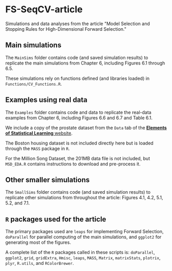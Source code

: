 # FS-SeqCV-article
Simulations and data analyses from the article "Model Selection and Stopping Rules for High-Dimensional Forward Selection."

## Main simulations
The `MainSims` folder contains code (and saved simulation results) to replicate the main simulations from Chapter 6, including Figures 6.1 through 6.5.

These simulations rely on functions defined (and libraries loaded) in `Functions/CV_Functions.R`.

## Examples using real data
The `Examples` folder contains code and data to replicate the real-data examples from Chapter 6, including Figures 6.6 and 6.7 and Table 6.1.

We include a copy of the prostate dataset from the `Data` tab of the [**Elements of Statistical Learning** website](https://web.stanford.edu/~hastie/ElemStatLearn/).

The Boston housing dataset is not included directly here but is loaded through the `MASS` package in `R`.

For the Million Song Dataset, the 201MB data file is not included, but `MSD_EDA.R` contains instructions to download and pre-process it.

## Other smaller simulations
The `SmallSims` folder contains code (and saved simulation results) to replicate other simulations from throughout the article: Figures 4.1, 4.2, 5.1, 5.2, and 7.1.

## `R` packages used for the article
The primary packages used are `leaps` for implementing Forward Selection, `doParallel` for parallel computing of the main simulations, and `ggplot2` for generating most of the figures.

A complete list of the `R` packages called in these scripts is: `doParallel`, `ggplot2`, `grid`, `gridExtra`, `Hmisc`, `leaps`, `MASS`, `Matrix`, `matrixStats`, `plotrix`, `plyr`, `R.utils`, and `RColorBrewer`.

